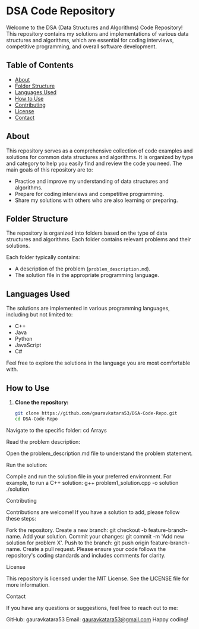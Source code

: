 # DSA Code Repository

Welcome to the DSA (Data Structures and Algorithms) Code Repository! This repository contains my solutions and implementations of various data structures and algorithms, which are essential for coding interviews, competitive programming, and overall software development.

## Table of Contents

- [About](#about)
- [Folder Structure](#folder-structure)
- [Languages Used](#languages-used)
- [How to Use](#how-to-use)
- [Contributing](#contributing)
- [License](#license)
- [Contact](#contact)

## About

This repository serves as a comprehensive collection of code examples and solutions for common data structures and algorithms. It is organized by type and category to help you easily find and review the code you need. The main goals of this repository are to:

- Practice and improve my understanding of data structures and algorithms.
- Prepare for coding interviews and competitive programming.
- Share my solutions with others who are also learning or preparing.

## Folder Structure

The repository is organized into folders based on the type of data structures and algorithms. Each folder contains relevant problems and their solutions.



Each folder typically contains:
- A description of the problem (`problem_description.md`).
- The solution file in the appropriate programming language.

## Languages Used

The solutions are implemented in various programming languages, including but not limited to:

- C++
- Java
- Python
- JavaScript
- C#

Feel free to explore the solutions in the language you are most comfortable with.

## How to Use

1. **Clone the repository:**

   ```sh
   git clone https://github.com/gauravkatara53/DSA-Code-Repo.git
   cd DSA-Code-Repo


Navigate to the specific folder:
cd Arrays

Read the problem description:

Open the problem_description.md file to understand the problem statement.

Run the solution:

Compile and run the solution file in your preferred environment. For example, to run a C++ solution:
g++ problem1_solution.cpp -o solution
./solution

Contributing

Contributions are welcome! If you have a solution to add, please follow these steps:

Fork the repository.
Create a new branch: git checkout -b feature-branch-name.
Add your solution.
Commit your changes: git commit -m 'Add new solution for problem X'.
Push to the branch: git push origin feature-branch-name.
Create a pull request.
Please ensure your code follows the repository's coding standards and includes comments for clarity.

License

This repository is licensed under the MIT License. See the LICENSE file for more information.

Contact

If you have any questions or suggestions, feel free to reach out to me:

GitHub: gauravkatara53
Email: gauravkatara53@gmail.com
Happy coding!



